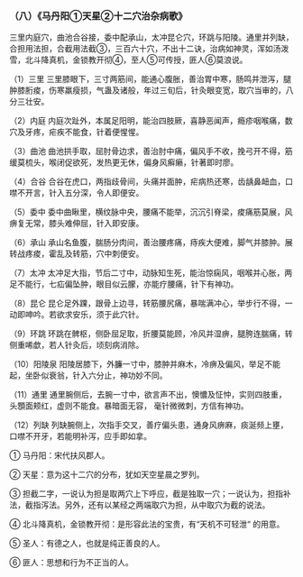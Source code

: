 ### （八）《马丹阳①天星②十二穴治杂病歌》

三里内庭穴，曲池合谷接，委中配承山，太冲昆仑穴，环跳与阳陵。通里并列缺，合担用法担，合截用法截③，三百六十穴，不出十二诀，治病如神灵，浑如汤泼雪，北斗降真机，金锁教开彻④，至人⑤可传授，匪人⑥莫浪说。

（1）三里    三里膝眼下，三寸两筋间，能通心腹胀，善治胃中寒，肠鸣并泄泻，腿肿膝胻痠，伤寒羸瘦损，气蛊及诸般，年过三旬后，针灸眼变宽，取穴当审的，八分三壮安。

（2）内庭    内庭次趾外，本属足阳明，能治四肢厥，喜静恶闻声，瘾疹咽喉痛，数穴及牙疼，疟疾不能食，针着便惺惺。

（3）曲池    曲池拱手取，屈肘骨边求，善治肘中痛，偏风手不收，挽弓开不得，筋缓莫梳头，喉闭促欲死，发热更无休，偏身风癣癞，针著即时廖。

（4）合谷    合谷在虎口，两指歧骨间，头痛并面肿，疟病热还寒，齿龋鼻衄血，口噤不开言，针入五分深，令人即便安。

（5）委中    委中曲瞅里，横纹脉中央，腰痛不能举，沉沉引脊梁，痠痛筋莫展，风痹复无常，膝头难伸屈，针入即安康。

（6）承山    承山名鱼腹，腨肠分肉间，善治腰疼痛，痔疾大便难，脚气并膝肿。展转战疼痠，霍乱及转筋，穴中刺便安。

（7）太冲    太冲足大指，节后二寸中，动脉知生死，能治惊痫风，咽喉并心胀，两足不能行，七疝偏坠肿，眼目似云朦，亦能疗腰痛，针下有神功。

（8）昆仑    昆仑足外踝，跟骨上边寻，转筋腰尻痛，暴喘满冲心，举步行不得，一动即呻吟。若欲求安乐，须于此穴针。

（9）环跳    环跳在髀枢，侧卧屈足取，折腰莫能顾，冷风并湿痹，腿胯连腨痛，转侧重唏歔，若人针灸后，顷刻病消除。

（10）阳陵泉    阳陵居膝下，外臁一寸中，膝肿并麻木，冷痹及偏风，举足不能起，坐卧似衰翁，针入六分止，神功妙不同。

（11）通里    通里腕侧后，去腕一寸中，欲言声不出，懊憹及怔忡，实则四肢重，头顋面颊红，虚则不能食。暴暗面无容， 毫针微微刺，方信有神功。

（12）列缺    列缺腕侧上，次指手交叉，善疗偏头患，通身风痹麻，痰涎频上壅，口噤不开牙，若能明补泻，应手即如拿。

① 马丹阳：宋代扶风郡人。

② 天星：意为这十二穴的分布，犹如天空星晨之罗列。

③ 担截二字，一说认为担是取两穴上下呼应，截是独取一穴；一说认为，担指补法，截指泻法。另外，还有以某经之两端取穴为担，从中取穴为截的说法。

④ 北斗降真机，金锁教开彻：是形容此法的宝贵，有“天机不可轻泄“ 的用意。

⑤ 圣人：有德之人，也就是纯正善良的人。

⑥ 匪人：思想和行为不正当的人。
